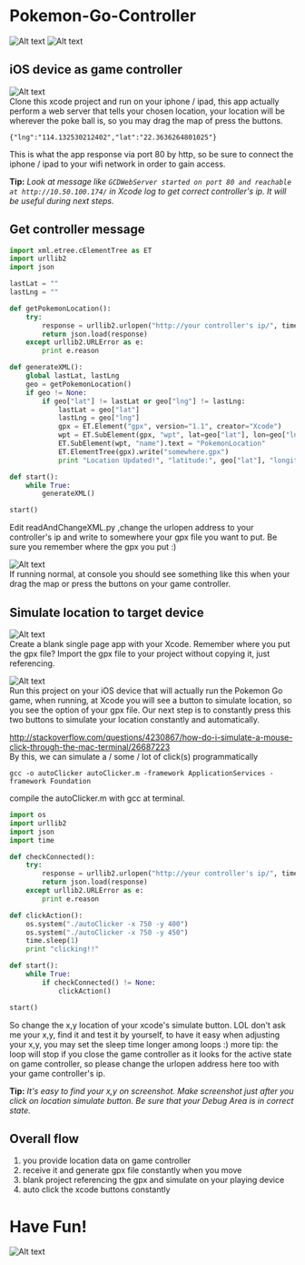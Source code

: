 # Pokemon-Go-Controller

![Alt text](Assets/result.gif?raw=true "result gif")
![Alt text](Assets/xcode.gif?raw=true "xcode gif")  

## iOS device as game controller
![Alt text](Assets/controller.png?raw=true "controller")  
Clone this xcode project and run on your iphone / ipad, this app actually perform a web server that tells your chosen location, your location will be wherever the poke ball is, so you may drag the map of press the buttons.

```
{"lng":"114.132530212402","lat":"22.3636264801025"}
```
This is what the app response via port 80 by http, so be sure to connect the iphone / ipad to your wifi network in order to gain access.

**Tip:** *Look at message like `GCDWebServer started on port 80 and reachable at http://10.50.100.174/` in Xcode log to get correct controller's ip. 
It will be useful during next steps.*

## Get controller message
```python
import xml.etree.cElementTree as ET
import urllib2
import json

lastLat = ""
lastLng = ""

def getPokemonLocation():
	try:
		response = urllib2.urlopen("http://your controller's ip/", timeout = 1)
		return json.load(response)
	except urllib2.URLError as e:
		print e.reason

def generateXML():
	global lastLat, lastLng
	geo = getPokemonLocation()
	if geo != None:
		if geo["lat"] != lastLat or geo["lng"] != lastLng:
			lastLat = geo["lat"]
			lastLng = geo["lng"]
			gpx = ET.Element("gpx", version="1.1", creator="Xcode")
			wpt = ET.SubElement(gpx, "wpt", lat=geo["lat"], lon=geo["lng"])
			ET.SubElement(wpt, "name").text = "PokemonLocation"
			ET.ElementTree(gpx).write("somewhere.gpx")
			print "Location Updated!", "latitude:", geo["lat"], "longitude:" ,geo["lng"]

def start():
	while True:
		generateXML()

start()
```
Edit readAndChangeXML.py ,change the urlopen address to your controller's ip and write to somewhere your gpx file you want to put. Be sure you remember where the gpx you put :)

![Alt text](Assets/receiver.png?raw=true "controller")  
If running normal, at console you should see something like this when your drag the map or press the buttons on your game controller.

## Simulate location to target device
![Alt text](Assets/blankProject.png?raw=true "controller")  
Create a blank single page app with your Xcode. Remember where you put the gpx file? Import the gpx file to your project without copying it, just referencing.

![Alt text](Assets/xcodeSimulate.png?raw=true "controller")  
Run this project on your iOS device that will actually run the Pokemon Go game, when running, at Xcode you will see a button to simulate location, so you see the option of your gpx file. Our next step is to constantly press this two buttons to simulate your location constantly and automatically.

http://stackoverflow.com/questions/4230867/how-do-i-simulate-a-mouse-click-through-the-mac-terminal/26687223  
By this, we can simulate a / some / lot of click(s) programmatically  
```
gcc -o autoClicker autoClicker.m -framework ApplicationServices -framework Foundation
```
compile the autoClicker.m with gcc at terminal.

```python
import os
import urllib2
import json
import time

def checkConnected():
	try:
		response = urllib2.urlopen("http://your controller's ip/", timeout = 1)
		return json.load(response)
	except urllib2.URLError as e:
		print e.reason

def clickAction():
	os.system("./autoClicker -x 750 -y 400")
	os.system("./autoClicker -x 750 -y 450")
	time.sleep(1)
	print "clicking!!"

def start():
	while True:
		if checkConnected() != None:
			clickAction()

start()
```
So change the x,y location of your xcode's simulate button. LOL don't ask me your x,y, find it and test it by yourself, to have it easy when adjusting your x,y, you may set the sleep time longer among loops :) more tip: the loop will stop if you close the game controller as it looks for the active state on game controller, so please change the urlopen address here too with your game controller's ip.

**Tip:** *It's easy to find your x,y on screenshot. Make screenshot just after you click on location simulate button. Be sure that your Debug Area is in correct state.*

## Overall flow
1. you provide location data on game controller  
2. receive it and generate gpx file constantly when you move  
3. blank project referencing the gpx and simulate on your playing device
4. auto click the xcode buttons constantly

# Have Fun!
![Alt text](Assets/finalResult.png?raw=true "final result") 
